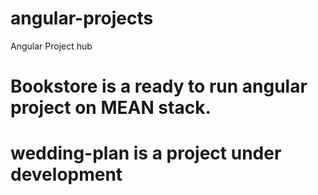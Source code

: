 # angular-projects
Angular Project hub

# Bookstore is a ready to run angular project on MEAN stack. 

# wedding-plan is a project under development
